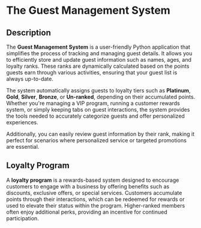 # The Guest Management System

## Description

The **Guest Management System** is a user-friendly Python application that simplifies the process of tracking and managing guest details. It allows you to efficiently store and update guest information such as names, ages, and loyalty ranks. These ranks are dynamically calculated based on the points guests earn through various activities, ensuring that your guest list is always up-to-date.

The system automatically assigns guests to loyalty tiers such as **Platinum**, **Gold**, **Silver**, **Bronze**, or **Un-ranked**, depending on their accumulated points. Whether you're managing a VIP program, running a customer rewards system, or simply keeping tabs on guest interactions, the system provides the tools needed to accurately categorize guests and offer personalized experiences.

Additionally, you can easily review guest information by their rank, making it perfect for scenarios where personalized service or targeted promotions are essential.

## Loyalty Program

A **loyalty program** is a rewards-based system designed to encourage customers to engage with a business by offering benefits such as discounts, exclusive offers, or special services. Customers accumulate points through their interactions, which can be redeemed for rewards or used to elevate their status within the program. Higher-ranked members often enjoy additional perks, providing an incentive for continued participation.
